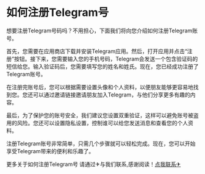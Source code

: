 # 如何注册Telegram号

想要注册Telegram号码吗？不用担心，下面我们将向您介绍如何注册Telegram账号。 

首先，您需要在应用商店下载并安装Telegram应用。然后，打开应用并点击“注册”按钮。接下来，您需要输入您的手机号码，Telegram会发送一个包含验证码的短信给您。输入验证码后，您需要填写您的姓名和姓氏。现在，您已经成功注册了Telegram账号。

在注册完账号后，您可以根据需要设置头像和个人资料，以便朋友能够更容易地找到您。您还可以通过邀请链接邀请朋友加入Telegram，与他们分享更多有趣的内容。

最后，为了保护您的账号安全，我们建议您设置双重验证，这样可以避免账号被盗用的风险。您还可以设置隐私设置，控制谁可以给您发送消息和查看您的个人资料。

注册Telegram账号非常简单，只需几个步骤就可以轻松完成。现在，您可以开始享受Telegram带来的便利和乐趣了。

更多关于如何注册Telegram号 请通过✈与我们联系,感谢阅读！[点我联系✈](https://pc.G208.com)
